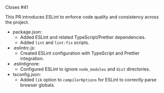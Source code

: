 Closes #41

This PR introduces ESLint to enforce code quality and consistency across the project.

- package.json:
  - Added ESLint and related TypeScript/Prettier dependencies.
  - Added `lint` and `lint:fix` scripts.
- .eslintrc.js:
  - Created ESLint configuration with TypeScript and Prettier integration.
- .eslintignore:
  - Configured ESLint to ignore `node_modules` and `dist` directories.
- tsconfig.json:
  - Added `lib` option to `compilerOptions` for ESLint to correctly parse browser globals.